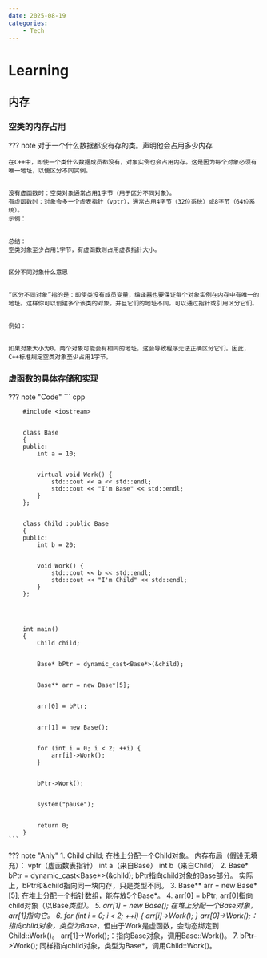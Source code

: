 ```yaml
---
date: 2025-08-19
categories: 
    - Tech
---
```



# Learning


<!-- more -->


## 内存


### 空类的内存占用


??? note
    对于一个什么数据都没有存的类。声明他会占用多少内存


    在C++中，即使一个类什么数据成员都没有，对象实例也会占用内存。这是因为每个对象必须有唯一地址，以便区分不同实例。


    没有虚函数时：空类对象通常占用1字节（用于区分不同对象）。
    有虚函数时：对象会多一个虚表指针（vptr），通常占用4字节（32位系统）或8字节（64位系统）。
    示例：


    总结：
    空类对象至少占用1字节，有虚函数则占用虚表指针大小。


    区分不同对象什么意思


    “区分不同对象”指的是：即使类没有成员变量，编译器也要保证每个对象实例在内存中有唯一的地址。这样你可以创建多个该类的对象，并且它们的地址不同，可以通过指针或引用区分它们。


    例如：


    如果对象大小为0，两个对象可能会有相同的地址，这会导致程序无法正确区分它们。因此，C++标准规定空类对象至少占用1字节。


### 虚函数的具体存储和实现


??? note "Code"
    ``` cpp
        
        #include <iostream>


        class Base 
        {
        public:
            int a = 10;


            virtual void Work() {
                std::cout << a << std::endl;
                std::cout << "I'm Base" << std::endl;
            }
        };


        class Child :public Base
        {
        public:
            int b = 20;


            void Work() {
                std::cout << b << std::endl;
                std::cout << "I'm Child" << std::endl;
            }
        };




        int main()
        {
            Child child;


            Base* bPtr = dynamic_cast<Base*>(&child);


            Base** arr = new Base*[5];


            arr[0] = bPtr;


            arr[1] = new Base();


            for (int i = 0; i < 2; ++i) {
                arr[i]->Work();
            }


            bPtr->Work();


            system("pause");


            return 0;
        }
    ```


??? note "Anly"
    1. Child child;
    在栈上分配一个Child对象。
    内存布局（假设无填充）：
    vptr（虚函数表指针）
    int a（来自Base）
    int b（来自Child）
    2. Base* bPtr = dynamic_cast<Base*>(&child);
    bPtr指向child对象的Base部分。
    实际上，bPtr和&child指向同一块内存，只是类型不同。
    3. Base** arr = new Base*[5];
    在堆上分配一个指针数组，能存放5个Base*。
    4. arr[0] = bPtr;
    arr[0]指向child对象（以Base*类型）。
    5. arr[1] = new Base();
    在堆上分配一个Base对象，arr[1]指向它。
    6. for (int i = 0; i < 2; ++i) { arr[i]->Work(); }
    arr[0]->Work();：指向child对象，类型为Base*，但由于Work是虚函数，会动态绑定到Child::Work()。
    arr[1]->Work();：指向Base对象，调用Base::Work()。
    7. bPtr->Work();
    同样指向child对象，类型为Base*，调用Child::Work()。